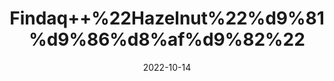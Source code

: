 ---
title: 'Findaq++%22Hazelnut%22%d9%81%d9%86%d8%af%d9%82%22'
date: '2022-10-14' 
metatag: '' 
inventory: '0' 
draft: false 
# meta description 
shortDescripton: 'Hazelnuts+are+a+good+source+of+energy+with+their+60.5%25+fat+content.+They+are+rich+source+of+vitamin+E.'
description: 'Dry+Fruit'
longdescription: ''
featured: True
# product Price
price: '60.0'
# Product Short Description
shortDescription: 'Hazelnuts+are+a+good+source+of+energy+with+their+60.5%25+fat+content.+They+are+rich+source+of+vitamin+E.'
productID: '67B6AE5E-F523-ED11-9968-005056B3A416'
type: 'products'
category: 'Dry+Fruit' 
thumnailproduct: 'https://eraconnect.blob.core.windows.net/product-images/aminsaddiquidawakhana/67B6AE5E-F523-ED11-9968-005056B3A416.webp' 
images:
  - image: 'https://eraconnect.blob.core.windows.net/product-images/aminsaddiquidawakhana/67B6AE5E-F523-ED11-9968-005056B3A416.webp'  
Variants:
---